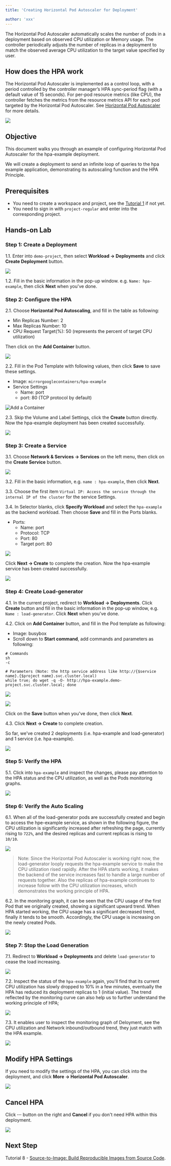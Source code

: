 ```yaml
---
title: 'Creating Horizontal Pod Autoscaler for Deployment'

author: 'xxx'
---
```


The Horizontal Pod Autoscaler automatically scales the number of pods in a deployment based on observed CPU utilization or Memory usage. The controller periodically adjusts the number of replicas in a deployment to match the observed average CPU utilization to the target value specified by user.

## How does the HPA work

The Horizontal Pod Autoscaler is implemented as a control loop, with a period controlled by the controller manager’s HPA sync-period flag (with a default value of 15 seconds). For per-pod resource metrics (like CPU), the controller fetches the metrics from the resource metrics API for each pod targeted by the Horizontal Pod Autoscaler. See [Horizontal Pod Autoscaler](https://kubernetes.io/docs/tasks/run-application/horizontal-pod-autoscale/) for more details.

![](https://pek3b.qingstor.com/kubesphere-docs/png/20190716214909.png)

## Objective

This document walks you through an example of configuring Horizontal Pod Autoscaler for the hpa-example deployment.

We will create a deployment to send an infinite loop of queries to the hpa example application, demonstrating its autoscaling function and the HPA Principle.

## Prerequisites

- You need to create a workspace and project, see the [Tutorial 1](admin-quick-start.md) if not yet.
- You need to sign in with `project-regular` and enter into the corresponding project.

## Hands-on Lab

### Step 1: Create a Deployment

1.1. Enter into `demo-project`, then select **Workload → Deployments** and click **Create Deployment** button.

![](https://pek3b.qingstor.com/kubesphere-docs/png/20190716215848.png)

1.2. Fill in the basic information in the pop-up window. e.g. `Name: hpa-example`, then click **Next** when you've done.

### Step 2: Configure the HPA

2.1. Choose **Horizontal Pod Autoscaling**, and fill in the table as following:

- Min Replicas Number: 2
- Max Replicas Number: 10
- CPU Request Target(%): 50 (represents the percent of target CPU utilization)

Then click on the **Add Container** button.

![](https://pek3b.qingstor.com/kubesphere-docs/png/20190716220122.png)

2.2. Fill in the Pod Template with following values, then click **Save** to save these settings.

- Image: `mirrorgooglecontainers/hpa-example`
- Service Settings
  - Name: port
  - port: 80 (TCP protocol by default)

![Add a Container](https://pek3b.qingstor.com/kubesphere-docs/png/20190321234139.png)

2.3. Skip the Volume and Label Settings, click the **Create** button directly. Now the hpa-example deployment has been created successfully.

![](https://pek3b.qingstor.com/kubesphere-docs/png/20190716221028.png)

### Step 3: Create a Service

3.1. Choose **Network & Services → Services** on the left menu, then click on the **Create Service** button.

![](https://pek3b.qingstor.com/kubesphere-docs/png/20190716221110.png)

3.2. Fill in the basic information, e.g. `name : hpa-example`, then click **Next**.

3.3. Choose the first item `Virtual IP: Access the service through the internal IP of the cluster` for the service Settings.

3.4. In Selector blanks, click **Specify Workload** and select the `hpa-example` as the backend workload. Then choose **Save** and fill in the Ports blanks.

- Ports:
  - Name: port
  - Protocol: TCP
  - Port: 80
  - Target port: 80

![](https://pek3b.qingstor.com/kubesphere-docs/png/20190716221536.png)

Click **Next → Create** to complete the creation. Now the hpa-example service has been created successfully.

![](https://pek3b.qingstor.com/kubesphere-docs/png/20190716221828.png)

### Step 4: Create Load-generator

4.1. In the current project, redirect to **Workload → Deployments**. Click **Create** button and fill in the basic information in the pop-up window, e.g. `Name : load-generator`. Click **Next** when you've done.

4.2. Click on **Add Container** button, and fill in the Pod template as following:

- Image: busybox
- Scroll down to **Start command**, add commands and parameters as following:

```
# Commands
sh
-c

# Parameters (Note: the http service address like http://{$service name}.{$project name}.svc.cluster.local)
while true; do wget -q -O- http://hpa-example.demo-project.svc.cluster.local; done
```

![](https://pek3b.qingstor.com/kubesphere-docs/png/20190716222521.png)

![](https://pek3b.qingstor.com/kubesphere-docs/png/20190716222549.png)

Click on the **Save** button when you've done, then click **Next**.

4.3. Click **Next → Create** to complete creation.

So far, we've created 2 deployments (i.e. hpa-example and load-generator) and 1 service (i.e. hpa-example).

![](https://pek3b.qingstor.com/kubesphere-docs/png/20190716222833.png)

### Step 5: Verify the HPA

5.1. Click into `hpa-example` and inspect the changes, please pay attention to the HPA status and the CPU utilization, as well as the Pods monitoring graphs.

![](https://pek3b.qingstor.com/kubesphere-docs/png/20190322010021.png)

### Step 6: Verify the Auto Scaling

6.1. When all of the load-generator pods are successfully created and begin to access the hpe-example service, as shown in the following figure, the CPU utilization is significantly increased after refreshing the page, currently rising to `722%`, and the desired replicas and current replicas is rising to `10/10`.

![](https://pek3b.qingstor.com/kubesphere-docs/png/20190716223104.png)

> Note: Since the Horizontal Pod Autoscaler is working right now, the load-generator looply requests the hpa-example service to make the CPU utilization rised rapidly. After the HPA starts working, it makes the backend of the service increases fast to handle a large number of requests together. Also the replicas of hpa-example continues to increase follow with the CPU utilization increases, which demonstrates the working principle of HPA.

6.2. In the monitoring graph, it can be seen that the CPU usage of the first Pod that we originally created, showing a significant upward trend. When HPA started working, the CPU usage has a significant decreased trend, finally it tends to be smooth. Accordingly, the CPU usage is increasing on the newly created Pods.

![](https://pek3b.qingstor.com/kubesphere-docs/png/20190716223415.png)

### Step 7: Stop the Load Generation

7.1. Redirect to **Workload → Deployments** and delete `load-generator` to cease the load increasing.

![](https://pek3b.qingstor.com/kubesphere-docs/png/20190716225225.png)

7.2. Inspect the status of the `hpa-example` again, you'll find that its current CPU utilization has slowly dropped to 10% in a few minutes, eventually the HPA has reduced its deployment replicas to 1 (initial value). The trend reflected by the monitoring curve can also help us to further understand the working principle of HPA;

![](https://pek3b.qingstor.com/kubesphere-docs/png/20190716230725.png)

7.3. It enables user to inspect the monitoring graph of Deloyment, see the CPU utilization and Network inbound/outbound trend, they just match with the HPA example.

![](https://pek3b.qingstor.com/kubesphere-docs/png/20190716230333.png)

## Modify HPA Settings

If you need to modify the settings of the HPA, you can click into the deployment, and click **More → Horizontal Pod Autoscaler**.

![](https://pek3b.qingstor.com/kubesphere-docs/png/20190716225918.png)

## Cancel HPA

Click **···** button on the right and **Cancel** if you don't need HPA within this deployment.

![](https://pek3b.qingstor.com/kubesphere-docs/png/20190716225953.png)

## Next Step

Tutorial 8 - [Source-to-Image: Build Reproducible Images from Source Code](s2i.md).
